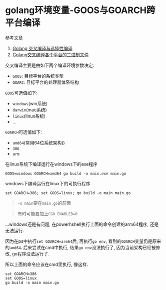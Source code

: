 # golang环境变量-GOOS与GOARCH跨平台编译

参考文章

1. [Golang 交叉编译与选择性编译](https://blog.csdn.net/dengming0922/article/details/82217929)
2. [Golang交叉编译各个平台的二进制文件](https://www.jianshu.com/p/efaef7940207)

交叉编译主要是由如下两个编译环境参数决定:

- `GOOS`: 目标平台的系统类型
- `GOARC`: 目标平台的处理器体系结构

`GOOS`可选值如下:

- `windows`(win系统)
- `darwin`(mac系统)
- `linux`(linux系统)
- ...

`GOARCH`可选值如下:

- `amd64`(常用64位系统架构))
- `386` 
- `arm`

在linux系统下编译运行在windows下的exe程序

```
GOOS=windows GOARCH=amd64 go build -o main.exe main.go
```

windows下编译运行在linux下的可执行程序

```
set GOARCH=386; set GOOS=linux; go build -o main main.go
```

> `-o main`要在`main.go`的前面

> 有时可能要加上`CGO_ENABLED=0`

...windows还是有问题, 在powerhshell执行上面的命令创建的arm64程序, 还是无法运行.

因为在ps中执行`set GOARCH=arm64`后, 再执行`go env`, 看到的`GOARCH`变量仍是原来的`amd64`. 后来尝试在cmd中执行, 结果`go env`没法执行了, 因为当前架构已经被修改, go程序没法运行了.

所以上面的命令应该在cmd里执行, 像这样.

```
set GOARCH=386
set GOOS=linux
go build -o main main.go
```
